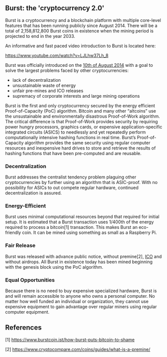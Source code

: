 <languages/> <translate>

Burst: the 'cryptocurrency 2.0'
-------------------------------

Burst is a cryptocurrency and a blockchain platform with multiple core-level features that has been running publicly since August 2014. There will be a total of 2,158,812,800 Burst coins in existence when the mining period is projected to end in the year 2033.

An informative and fast paced video introduction to Burst is located here:

<https://www.youtube.com/watch?v=LJLhw37Lh_8>

Burst was officially introduced on the [10th of August 2014](https://bitcointalk.org/index.php?topic=731923.0) with a goal to solve the largest problems faced by other cryptocurrencies:

-   lack of decentralization
-   unsustainable waste of energy
-   unfair pre-mines and ICO releases
-   supremacy of corporate interests and large mining operations

Burst is the first and only cryptocurrency secured by the energy efficient Proof-of-Capacity (PoC) algorithm. Bitcoin and many other “altcoins” use the unsustainable and environmentally disastrous Proof-of-Work algorithm. The critical difference is that Proof-of-Work provides security by requiring power hungry processors, graphics cards, or expensive application-specific integrated circuits (ASICS) to needlessly and yet repeatedly perform computationally intensive hashing functions in real time. Burst’s Proof-of-Capacity algorithm provides the same security using regular computer resources and inexpensive hard drives to store and retrieve the results of hashing functions that have been pre-computed and are reusable.

### Decentralization

Burst addresses the centralist tendency problem plaguing other cryptocurrencies by further using an algorithm that is ASIC-proof. With no possibility for ASICs to out compete regular hardware, continued decentralization is assured.

### Energy-Efficient

Burst uses minimal computational resources beyond that required for initial setup. It is estimated that a Burst transaction uses 1/400th of the energy required to process a bitcoin[1] transaction. This makes Burst an eco-friendly coin. It can be mined using something as small as a Raspberry Pi.

### Fair Release

Burst was released with advance public notice, without premine[2], [ICO](https://en.wikipedia.org/wiki/Initial_coin_offering) and without airdrops. All Burst in existence today has been mined beginning with the genesis block using the PoC algorithm.

### Equal Opportunities

Because there is no need to buy expensive specialized hardware, Burst is and will remain accessible to anyone who owns a personal computer. No matter how well funded an individual or organization, they cannot use expensive equipment to gain advantage over regular miners using regular computer equipment.

References
----------

</translate>

<references />

[1] <https://www.burstcoin.ist/how-burst-puts-bitcoin-to-shame>

[2] <https://www.cryptocompare.com/coins/guides/what-is-a-premine/>
